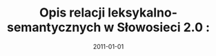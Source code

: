 ---
# Documentation: https://wowchemy.com/docs/managing-content/

title: 'Opis relacji leksykalno-semantycznych w Słowosieci 2.0 :'
subtitle: ''
summary: ''
authors:
- Joanna E. Rabiega-Wiśniewska
- Marek M. Maziarz
- piasecki
- Stanisław Szpakowicz
tags: []
categories: []
date: '2011-01-01'
lastmod: 2022-10-07T05:11:02Z
featured: false
draft: false

# Featured image
# To use, add an image named `featured.jpg/png` to your page's folder.
# Focal points: Smart, Center, TopLeft, Top, TopRight, Left, Right, BottomLeft, Bottom, BottomRight.
image:
  caption: ''
  focal_point: ''
  preview_only: false

# Projects (optional).
#   Associate this post with one or more of your projects.
#   Simply enter your project's folder or file name without extension.
#   E.g. `projects = ["internal-project"]` references `content/project/deep-learning/index.md`.
#   Otherwise, set `projects = []`.
projects: []
publishDate: '2022-10-07T05:11:01.467281Z'
publication_types:
- '4'
abstract: ''
publication: ''
---